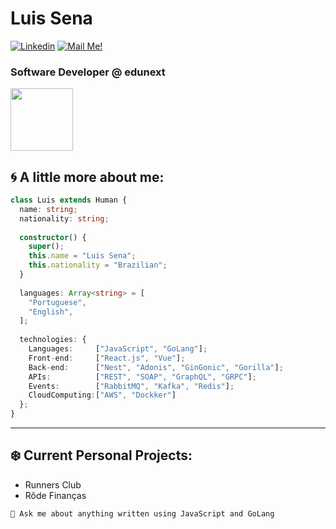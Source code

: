 # Luis Sena


[![Linkedin](https://img.shields.io/badge/-Connect-blue?style=flat-square&logo=Linkedin&logoColor=white&link=https://www.linkedin.com/in/oluissena/)](https://www.linkedin.com/in/oluissena/)
[![Mail Me!](https://img.shields.io/badge/-Contact%20Me!-c14438?style=flat-square&logo=Gmail&logoColor=white&link=mailto:luis.senarode@gmail.com)](mailto:luis.senarode@gmail.com)
### Software Developer @ edunext 

<img src="https://i.ibb.co/QJZdmpv/XOsX.gif" width="100" height="100" />

## 🌀 A little more about me:

```typescript
class Luis extends Human {
  name: string;
  nationality: string;
  
  constructor() {
    super();
    this.name = "Luis Sena";
    this.nationality = "Brazilian";
  }
  
  languages: Array<string> = [
    "Portuguese",
    "English",
  ];
  
  technologies: {
    Languages:     ["JavaScript", "GoLang"];
    Front-end:     ["React.js", "Vue"];
    Back-end:      ["Nest", "Adonis", "GinGonic", "Gorilla"];
    APIs:          ["REST", "SOAP", "GraphQL", "GRPC"];
    Events:        ["RabbitMQ", "Kafka", "Redis"];
    CloudComputing:["AWS", "Dockker"]
  };
}
```


---
## ❄️ Current Personal Projects:

- Runners Club
- Rôde Finanças




`💬 Ask me about anything written using JavaScript and GoLang`

